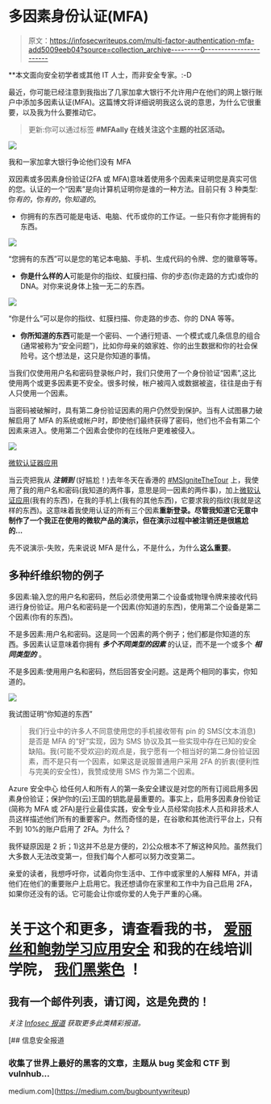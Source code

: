 # 多因素身份认证(MFA)

> 原文：<https://infosecwriteups.com/multi-factor-authentication-mfa-add5009eeb04?source=collection_archive---------0----------------------->

**本文面向安全初学者或其他 IT 人士，而非安全专家。:-D

最近，你可能已经注意到我指出了几家加拿大银行不允许用户在他们的网上银行账户中添加多因素认证(MFA)。这篇博文将详细说明我这么说的意思，为什么它很重要，以及我为什么要推动它。

> 更新:你可以通过标签 **#MFAally 在线关注这个主题的社区活动。**

![](img/e0f38abaa1755183e85623beb9e456e5.png)

我和一家加拿大银行争论他们没有 MFA

双因素或多因素身份验证(2FA 或 MFA)意味着使用多个因素来证明您是真实可信的您。认证的一个“因素”是向计算机证明你是谁的一种方法。目前只有 3 种类型:你*有的*，你*有的*，你*知道的*。

*   你拥有的东西可能是电话、电脑、代币或你的工作证。一些只有你才能拥有的东西。

![](img/0bd1a909c9fea5caf8775ed5ffdccbaa.png)

“您拥有的东西”可以是您的笔记本电脑、手机、生成代码的令牌、您的徽章等等。

*   **你是什么样的人**可能是你的指纹、虹膜扫描、你的步态(你走路的方式)或你的 DNA。对你来说身体上独一无二的东西。

![](img/878a511eea6e7020ca164174738fead9.png)

“你是什么”可以是你的指纹、虹膜扫描、你走路的步态、你的 DNA 等等。

*   **你所知道的东西**可能是一个密码、一个通行短语、一个模式或几条信息的组合(通常被称为“安全问题”)，比如你母亲的娘家姓、你的出生数据和你的社会保险号。这个想法是，这只是你知道的事情。

当我们仅使用用户名和密码登录帐户时，我们只使用了一个身份验证“因素”,这比使用两个或更多因素更不安全。很多时候，帐户被闯入或数据被盗，往往是由于有人只使用一个因素。

当密码被破解时，具有第二身份验证因素的用户仍然受到保护。当有人试图暴力破解启用了 MFA 的系统或帐户时，即使他们最终获得了密码，他们也不会有第二个因素来进入。使用第二个因素会使你的在线账户更难被侵入。

![](img/5d0ddbcc7ba9ab6f55bd1c8c4a1a26ef.png)

[微软认证器应用](https://www.microsoft.com/account/authenticator?WT.mc_id=medium-blog-tajanca)

当云壳把我从 ***注销到*** (好尴尬！)去年冬天在香港的 [#MSIgniteTheTour](https://www.microsoft.com/ignite-the-tour/?WT.mc_id=medium-blog-tajanca) 上，我使用了我的用户名和密码(我知道的两件事，意思是同一因素的两件事)，加上[微软认证应用](https://www.microsoft.com/en-us/account/authenticator?WT.mc_id=medium-blog-tajanca)(我有的东西)，在我的手机上(我有的其他东西)，它要求我的指纹(我就是这样的东西)。这意味着我使用认证的所有三个因素**重新登录。尽管我知道它无意中制作了一个我正在使用的微软产品的演示，但在演示过程中被注销还是很尴尬的...**

先不说演示-失败，先来说说 MFA 是什么，不是什么，为什么**这么重要**。

## 多种纤维织物的例子

多因素:输入您的用户名和密码，然后必须使用第二个设备或物理令牌来接收代码进行身份验证。用户名和密码是一个因素(你知道的东西)，使用第二个设备是第二个因素(你有的东西)。

不是多因素:用户名和密码。这是同一个因素的两个例子；他们都是你知道的东西。多因素认证意味着你拥有 ***多个不同类型的因素*** 的认证，而不是一个或多个 ***相同类型的*** 。

不是多因素:使用用户名和密码，然后回答安全问题。这是两个相同的事实，你知道的。

![](img/68363d9617380b3d456bdc44379a851c.png)

我试图证明“你知道的东西”

> 我们行业中的许多人不同意使用您的手机接收带有 pin 的 SMS(文本消息)是否是 MFA 的“好”实现，因为 SMS 协议及其一些实现中存在已知的安全缺陷。我(可能不受欢迎)的观点是，我宁愿有一个相当好的第二身份验证因素，而不是只有一个因素，如果这是说服普通用户采用 2FA 的折衷(便利性与完美的安全性)，我赞成使用 SMS 作为第二个因素。

Azure 安全中心 给任何人和所有人的第一条安全建议是对您的所有订阅启用多因素身份验证；保护你的(云)王国的钥匙是最重要的。事实上，启用多因素身份验证(简称为 MFA 或 2FA)是行业最佳实践，安全专业人员经常向技术人员和非技术人员这样描述他们所有的重要客户。然而奇怪的是，在谷歌和其他流行平台上，只有不到 10%的账户启用了 2FA。为什么？

我怀疑原因是 2 折；1)这并不总是方便的，2)公众根本不了解这种风险。虽然我们大多数人无法改变第一，但我们每个人都可以努力改变第二。

亲爱的读者，我想呼吁你，试着向你生活中、工作中或家里的人解释 MFA，并请他们在他们的重要账户上启用它。我还想请你在家里和工作中为自己启用 2FA，如果你还没有的话。它可能会让你或你爱的人免于严重的心痛。

# **关于这个和更多，请查看我的书，** [**爱丽丝和鲍勃学习应用安全**](https://aliceandboblearn.com/) **和我的在线培训学院，** [**我们黑紫色**](https://academy.wehackpurple.com/) **！**

## 我有一个邮件列表，请订阅，这是免费的！

*关注* [*Infosec 报道*](https://medium.com/bugbountywriteup) *获取更多此类精彩报道。*

[](https://medium.com/bugbountywriteup) [## 信息安全报道

### 收集了世界上最好的黑客的文章，主题从 bug 奖金和 CTF 到 vulnhub…

medium.com](https://medium.com/bugbountywriteup)
